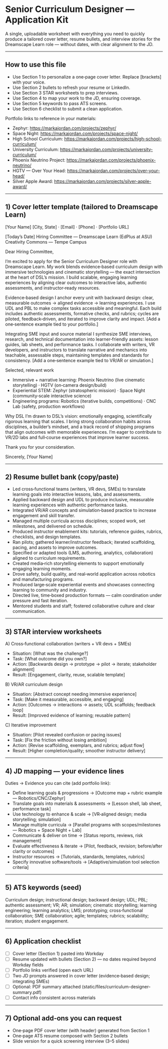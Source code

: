 # Senior Curriculum Designer — Application Kit

A single, uploadable worksheet with everything you need to quickly produce a tailored cover letter, resume bullets, and interview stories for the Dreamscape Learn role — without dates, with clear alignment to the JD.

---

## How to use this file
- Use Section 1 to personalize a one‑page cover letter. Replace [brackets] with your voice.
- Use Section 2 bullets to refresh your resume or LinkedIn.
- Use Section 3 STAR worksheets to prep interviews.
- Use Section 4 to map your work to the JD, ensuring coverage.
- Use Section 5 keywords to pass ATS screens.
- Use Section 6 checklist to submit a clean application.

Portfolio links to reference in your materials:
- Zephyr: https://markajordan.com/projects/zephyr/
- Space Night: https://markajordan.com/projects/space-night/
- High School Curriculum: https://markajordan.com/projects/high-school-curriculum/
- University Curriculum: https://markajordan.com/projects/university-curriculum/
- Phoenix Neutrino Project: https://markajordan.com/projects/phoenix-neutrino/
- HGTV — Over Your Head: https://markajordan.com/projects/over-your-head/
- Silver Apple Award: https://markajordan.com/projects/silver-apple-award/

---

## 1) Cover letter template (tailored to Dreamscape Learn)

[Your Name]
[City, State] · [Email] · [Phone] · [Portfolio URL]

[Today’s Date]
Hiring Committee — Dreamscape Learn (EdPlus at ASU)
Creativity Commons — Tempe Campus

Dear Hiring Committee,

I’m excited to apply for the Senior Curriculum Designer role with Dreamscape Learn. My work blends evidence‑based curriculum design with immersive technologies and cinematic storytelling — the exact intersection at the heart of DSL’s mission. I build scalable, engaging learning experiences by aligning clear outcomes to interactive labs, authentic assessments, and instructor‑ready resources.

Evidence‑based design
I anchor every unit with backward design: clear, measurable outcomes → aligned evidence → learning experiences. I use UDL and PBL to make complex tasks accessible and meaningful. Each build includes authentic assessments, formative checks, and rubrics; cycles are piloted, feedback‑driven, and iterated to improve clarity and impact. [Add a one‑sentence example tied to your portfolio.]

Integrating SME input and source material
I synthesize SME interviews, research, and technical documentation into learner‑friendly assets: lesson guides, lab sheets, and performance tasks. I collaborate with writers, VR developers, and instructors to translate narrative and mechanics into teachable, assessable steps, maintaining templates and standards for consistency. [Add a one‑sentence example tied to VR/AR or simulation.]

Selected, relevant work
- Immersive + narrative learning: Phoenix Neutrino (live cinematic storytelling) · HGTV (on‑camera design/build)
- Experiential STEM: Zephyr (stratospheric mission) · Space Night (community‑scale interactive science)
- Engineering programs: Robotics (iterative builds, competitions) · CNC Lab (safety, production workflows)

Why DSL
I’m drawn to DSL’s vision: emotionally engaging, scientifically rigorous learning that scales. I bring strong collaboration habits across disciplines, a builder’s mindset, and a track record of shipping programs that align outcomes with memorable experiences. I’m eager to contribute to VR/2D labs and full‑course experiences that improve learner success.

Thank you for your consideration.

Sincerely,
[Your Name]

---

## 2) Resume bullet bank (copy/paste)
- Led cross‑functional teams (writers, VR devs, SMEs) to translate learning goals into interactive lessons, labs, and assessments.
- Applied backward design and UDL to produce inclusive, measurable learning experiences with authentic performance tasks.
- Integrated VR/AR concepts and simulation‑based practice to increase engagement and skill transfer.
- Managed multiple curricula across disciplines; scoped work, set milestones, and delivered on schedule.
- Produced instructor enablement kits: tutorials, reference guides, rubrics, checklists, and design templates.
- Ran pilots; gathered learner/instructor feedback; iterated scaffolding, pacing, and assets to improve outcomes.
- Specified or adapted tools (LMS, authoring, analytics, collaboration) aligned to curriculum requirements.
- Created media‑rich storytelling elements to support emotionally engaging learning moments.
- Drove safety, build quality, and real‑world application across robotics and manufacturing programs.
- Produced large‑scale experiential events and showcases connecting learning to community and industry.
- Directed live, time‑boxed production formats — calm coordination under pressure and fast iteration.
- Mentored students and staff; fostered collaborative culture and clear communication.

---

## 3) STAR interview worksheets

A) Cross‑functional collaboration (writers + VR devs + SMEs)
- Situation: [What was the challenge?]
- Task: [What outcome did you own?]
- Action: [Backwards design → prototype → pilot → iterate; stakeholder alignment]
- Result: [Engagement, clarity, reuse, scalable template]

B) VR/AR curriculum design
- Situation: [Abstract concept needing immersive experience]
- Task: [Make it measurable, accessible, and engaging]
- Action: [Outcomes → interactions → assets; UDL scaffolds; feedback loop]
- Result: [Improved evidence of learning; reusable pattern]

C) Iterative improvement
- Situation: [Pilot revealed confusion or pacing issues]
- Task: [Fix the friction without losing ambition]
- Action: [Revise scaffolding, exemplars, and rubrics; adjust flow]
- Result: [Higher completion/quality; smoother instructor delivery]

---

## 4) JD mapping — your evidence lines

Duties → Evidence you can cite (add portfolio link):
- Define learning goals & progressions → [Outcome map + rubric example — Robotics/CNC/Zephyr]
- Translate goals into materials & assessments → [Lesson shell, lab sheet, performance task]
- Use technology to enhance & scale → [VR‑aligned design; media storytelling; simulation]
- Manage multiple curricula → [Parallel programs with scopes/milestones — Robotics + Space Night + Lab]
- Communicate & deliver on time → [Status reports, reviews, risk management]
- Evaluate effectiveness & iterate → [Pilot, feedback, revision; before/after clarity or outcomes]
- Instructor resources → [Tutorials, standards, templates, rubrics]
- Specify innovative software/tools → [Adaptive/simulation tool selection criteria]

---

## 5) ATS keywords (seed)
Curriculum design; instructional design; backward design; UDL; PBL; authentic assessment; VR; AR; simulation; cinematic storytelling; learning engineering; learning analytics; LMS; prototyping; cross‑functional collaboration; SME collaboration; agile; templates; rubrics; scalability; iteration; student engagement.

---

## 6) Application checklist
- [ ] Cover letter (Section 1) pasted into Workday
- [ ] Resume updated with bullets (Section 2) — no dates required beyond Workday fields
- [ ] Portfolio links verified (open each URL)
- [ ] Two JD prompts answered in cover letter (evidence‑based design; integrating SMEs)
- [ ] Optional: PDF summary attached (static/files/curriculum-designer-summary.pdf)
- [ ] Contact info consistent across materials

---

## 7) Optional add‑ons you can request
- One‑page PDF cover letter (with header) generated from Section 1
- One‑page ATS resume composed with Section 2 bullets
- Slide version for a quick screening interview (3–5 slides)
